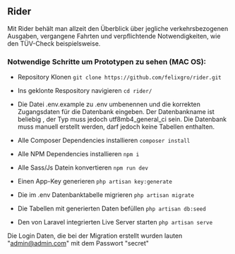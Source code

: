 ## Rider

Mit Rider behält man allzeit den Überblick über jegliche verkehrsbezogenen Ausgaben, vergangene Fahrten und verpflichtende Notwendigkeiten, wie den TÜV-Check beispielsweise.

### Notwendige Schritte um Prototypen zu sehen (MAC OS):

- Repository Klonen
`git clone https://github.com/felixgro/rider.git`

- Ins geklonte Respository navigieren
`cd rider/`

- Die Datei .env.example zu .env umbenennen und die korrekten Zugangsdaten für die Datenbank eingeben. Der Datenbankname ist beliebig , der Typ muss jedoch utf8mb4_general_ci sein. Die Datenbank muss manuell erstellt werden, darf jedoch keine Tabellen enthalten.

- Alle Composer Dependencies installieren
`composer install`

- Alle NPM Dependencies installieren
`npm i`

- Alle Sass/Js Datein konvertieren
`npm run dev`

- Einen App-Key generieren
`php artisan key:generate`

- Die im .env Datenbanktabelle migrieren
`php artisan migrate`

- Die Tabellen mit generierten Daten befüllen
`php artisan db:seed`

- Den von Laravel integrierten Live Server starten
`php artisan serve`

Die Login Daten, die bei der Migration erstellt wurden lauten "admin@admin.com" mit dem Passwort "secret"
